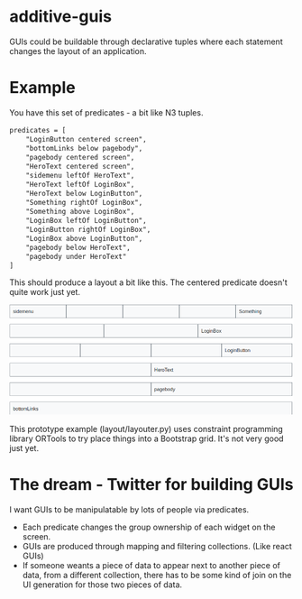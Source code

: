 # additive-guis

GUIs could be buildable through declarative tuples where each statement changes the layout of an application.

# Example

You have this set of predicates - a bit like N3 tuples.

```
predicates = [
    "LoginButton centered screen",
    "bottomLinks below pagebody",
    "pagebody centered screen",
    "HeroText centered screen",
    "sidemenu leftOf HeroText",
    "HeroText leftOf LoginBox",
    "HeroText below LoginButton",
    "Something rightOf LoginBox",
    "Something above LoginBox",
    "LoginBox leftOf LoginButton",
    "LoginButton rightOf LoginBox",
    "LoginBox above LoginButton",
    "pagebody below HeroText",
    "pagebody under HeroText"
]
```

This should produce a layout a bit like this. The centered predicate doesn't quite work just yet.

![example-layout](additive-gui-1.png)

This prototype example (layout/layouter.py) uses constraint programming library ORTools to try place things into a Bootstrap grid. It's not very good just yet.

# The dream - Twitter for building GUIs

I want GUIs to be manipulatable by lots of people via predicates.
 * Each predicate changes the group ownership of each widget on the screen.
 * GUIs are produced through mapping and filtering collections. (Like react GUIs)
 * If someone weants a piece of data to appear next to another piece of data, from a different collection, there has to be some kind of join on the UI generation for those two pieces of data.
